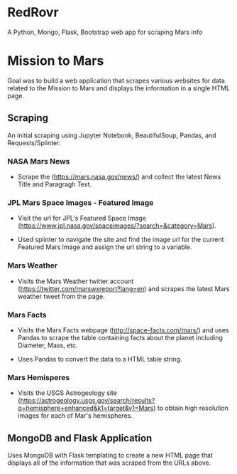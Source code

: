 # RedRovr
A Python, Mongo, Flask, Bootstrap web app for scraping Mars info

# Mission to Mars
Goal was to build a web application that scrapes various websites for data related to the Mission to Mars and displays the information in a single HTML page.

## Scraping

An initial scraping using Jupyter Notebook, BeautifulSoup, Pandas, and Requests/Splinter.

### NASA Mars News

* Scrape the (https://mars.nasa.gov/news/) and collect the latest News Title and Paragragh Text.

### JPL Mars Space Images - Featured Image

* Visit the url for JPL's Featured Space Image (https://www.jpl.nasa.gov/spaceimages/?search=&category=Mars).

* Used splinter to navigate the site and find the image url for the current Featured Mars Image and assign the url string to a variable.

### Mars Weather

* Visits the Mars Weather twitter account (https://twitter.com/marswxreport?lang=en) and scrapes the latest Mars weather tweet from the page.

### Mars Facts

* Visits the Mars Facts webpage (http://space-facts.com/mars/) and uses Pandas to scrape the table containing facts about the planet including Diameter, Mass, etc.

* Uses Pandas to convert the data to a HTML table string.

### Mars Hemisperes

* Visits the USGS Astrogeology site (https://astrogeology.usgs.gov/search/results?q=hemisphere+enhanced&k1=target&v1=Mars) to obtain high resolution images for each of Mar's hemispheres.

## MongoDB and Flask Application

Uses MongoDB with Flask templating to create a new HTML page that displays all of the information that was scraped from the URLs above.
